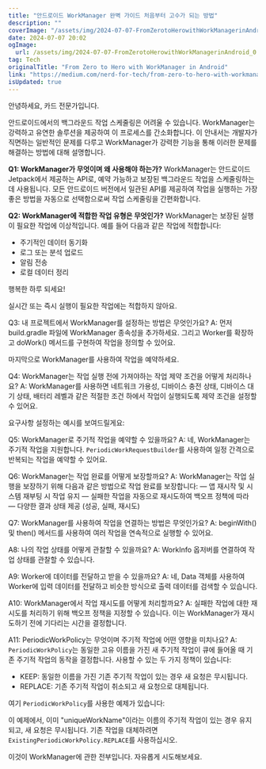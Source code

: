 ```yaml
---
title: "안드로이드 WorkManager 완벽 가이드 처음부터 고수가 되는 방법"
description: ""
coverImage: "/assets/img/2024-07-07-FromZerotoHerowithWorkManagerinAndroid_0.png"
date: 2024-07-07 20:02
ogImage:
  url: /assets/img/2024-07-07-FromZerotoHerowithWorkManagerinAndroid_0.png
tag: Tech
originalTitle: "From Zero to Hero with WorkManager in Android"
link: "https://medium.com/nerd-for-tech/from-zero-to-hero-with-workmanager-in-android-22cf6a185791"
isUpdated: true
---
```


안녕하세요, 카드 전문가입니다.

안드로이드에서의 백그라운드 작업 스케줄링은 어려울 수 있습니다. WorkManager는 강력하고 유연한 솔루션을 제공하여 이 프로세스를 간소화합니다. 이 안내서는 개발자가 직면하는 일반적인 문제를 다루고 WorkManager가 강력한 기능을 통해 이러한 문제를 해결하는 방법에 대해 설명합니다.

**Q1: WorkManager가 무엇이며 왜 사용해야 하는가?**
WorkManager는 안드로이드 Jetpack에서 제공하는 API로, 예약 가능하고 보장된 백그라운드 작업을 스케줄링하는 데 사용됩니다. 모든 안드로이드 버전에서 일관된 API를 제공하여 작업을 실행하는 가장 좋은 방법을 자동으로 선택함으로써 작업 스케줄링을 간편화합니다.

**Q2: WorkManager에 적합한 작업 유형은 무엇인가?**
WorkManager는 보장된 실행이 필요한 작업에 이상적입니다. 예를 들어 다음과 같은 작업에 적합합니다:

- 주기적인 데이터 동기화
- 로그 또는 분석 업로드
- 알림 전송
- 로컬 데이터 정리

행복한 하루 되세요!

<!-- cozy-coder - 수평 -->

<ins class="adsbygoogle"
     style="display:block"
     data-ad-client="ca-pub-4877378276818686"
     data-ad-slot="1107185301"
     data-ad-format="auto"
     data-full-width-responsive="true"></ins>

<script>
     (adsbygoogle = window.adsbygoogle || []).push({});
</script>

실시간 또는 즉시 실행이 필요한 작업에는 적합하지 않아요.

Q3: 내 프로젝트에서 WorkManager를 설정하는 방법은 무엇인가요?
A: 먼저 build.gradle 파일에 WorkManager 종속성을 추가하세요. 그리고 Worker를 확장하고 doWork() 메서드를 구현하여 작업을 정의할 수 있어요.

마지막으로 WorkManager를 사용하여 작업을 예약하세요.

Q4: WorkManager는 작업 실행 전에 가져야하는 작업 제약 조건을 어떻게 처리하나요?
A: WorkManager를 사용하면 네트워크 가용성, 디바이스 충전 상태, 디바이스 대기 상태, 배터리 레벨과 같은 적절한 조건 하에서 작업이 실행되도록 제약 조건을 설정할 수 있어요.

<!-- cozy-coder - 수평 -->

<ins class="adsbygoogle"
     style="display:block"
     data-ad-client="ca-pub-4877378276818686"
     data-ad-slot="1107185301"
     data-ad-format="auto"
     data-full-width-responsive="true"></ins>

<script>
     (adsbygoogle = window.adsbygoogle || []).push({});
</script>

요구사항 설정하는 예시를 보여드릴게요:

Q5: WorkManager로 주기적 작업을 예약할 수 있을까요?
A: 네, WorkManager는 주기적 작업을 지원합니다. `PeriodicWorkRequestBuilder`를 사용하여 일정 간격으로 반복되는 작업을 예약할 수 있어요.

Q6: WorkManager는 작업 완료를 어떻게 보장할까요?
A: WorkManager는 작업 실행을 보장하기 위해 다음과 같은 방법으로 작업 완료를 보장합니다:
— 앱 재시작 및 시스템 재부팅 시 작업 유지
— 실패한 작업을 자동으로 재시도하여 백오프 정책에 따라
— 다양한 결과 상태 제공 (성공, 실패, 재시도)

Q7: WorkManager를 사용하여 작업을 연결하는 방법은 무엇인가요?
A: beginWith() 및 then() 메서드를 사용하여 여러 작업을 연속적으로 실행할 수 있어요.

<!-- cozy-coder - 수평 -->

<ins class="adsbygoogle"
     style="display:block"
     data-ad-client="ca-pub-4877378276818686"
     data-ad-slot="1107185301"
     data-ad-format="auto"
     data-full-width-responsive="true"></ins>

<script>
     (adsbygoogle = window.adsbygoogle || []).push({});
</script>

A8: 나의 작업 상태를 어떻게 관찰할 수 있을까요?
A: WorkInfo 옵저버를 연결하여 작업 상태를 관찰할 수 있습니다.

A9: Worker에 데이터를 전달하고 받을 수 있을까요?
A: 네, Data 객체를 사용하여 Worker에 입력 데이터를 전달하고 비슷한 방식으로 출력 데이터를 검색할 수 있습니다.

A10: WorkManager에서 작업 재시도를 어떻게 처리할까요?
A: 실패한 작업에 대한 재시도를 처리하기 위해 백오프 정책을 지정할 수 있습니다. 이는 WorkManager가 재시도하기 전에 기다리는 시간을 결정합니다.

A11: PeriodicWorkPolicy는 무엇이며 주기적 작업에 어떤 영향을 미치나요?
A: `PeriodicWorkPolicy`는 동일한 고유 이름을 가진 새 주기적 작업이 큐에 들어올 때 기존 주기적 작업의 동작을 결정합니다. 사용할 수 있는 두 가지 정책이 있습니다:

- KEEP: 동일한 이름을 가진 기존 주기적 작업이 있는 경우 새 요청은 무시됩니다.
- REPLACE: 기존 주기적 작업이 취소되고 새 요청으로 대체됩니다.

<!-- cozy-coder - 수평 -->

<ins class="adsbygoogle"
     style="display:block"
     data-ad-client="ca-pub-4877378276818686"
     data-ad-slot="1107185301"
     data-ad-format="auto"
     data-full-width-responsive="true"></ins>

<script>
     (adsbygoogle = window.adsbygoogle || []).push({});
</script>

여기 `PeriodicWorkPolicy`를 사용한 예제가 있습니다:

이 예제에서, 이미 "uniqueWorkName"이라는 이름의 주기적 작업이 있는 경우 유지되고, 새 요청은 무시됩니다. 기존 작업을 대체하려면 `ExistingPeriodicWorkPolicy.REPLACE`를 사용하십시오.

이것이 WorkManager에 관한 전부입니다. 자유롭게 시도해보세요.
